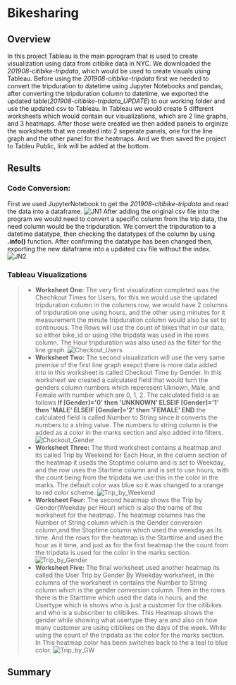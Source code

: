 # Bikesharing

## Overview
In this project Tableau is the main pprogram that is used to create visualization using data from citibike data in NYC. We downloaded the *201908-citibike-tripdata*, which would be used to create visuals using Tableau. Before using the *201908-citibike-tripdata* first we needed to convert the tripduration to datetime using Jupyter Notebooks and pandas, after converting the tripduration column to datetime, we exported the updated table(*201908-citibike-tripdata_UPDATE*) to our working folder and use the updated csv to Tableau. In Tableau we would create 5 different worksheets which would contain our visualizations, which are 2 line graphs, and 3 heatmaps. After those were created we then added panels to orginize the worksheets that we created into 2 seperate panels, one for the line graph and the other panel for the heatmaps. And we then saved the project to Tableu Public, link will be added at the bottom.
## Results
### Code Conversion:
First we used JupyterNotebook to get the *201908-citibike-tripdata* and read the data into a dataframe.
![JN1](https://user-images.githubusercontent.com/97326526/172066630-701bc583-fe0d-4413-ba28-46accec499a1.JPG)
After adding the original csv file into the program we would need to convert a specific column from the trip data, the need column would be the tripduration. We convert the tripduration to a datetime datatype, then checking the datatypes of the column by using **.info()** function. After confirming the datatype has been changed then, exporting the new dataframe into a updated csv file without the index.
![JN2](https://user-images.githubusercontent.com/97326526/172066775-583c4aab-2ee2-46a9-a8e7-88538dcaed27.JPG)
### Tableau Visualizations
> - **Worksheet One:**
The very first visualization completed was the Chechkout Times for Users, for this we would use the updated tripduration column in the columns row, we would have 2 columns of tripduration one using hours, and the other using minutes for it measurement the minute tripduration column would also be set to continuous. The Rows will use the count of bikes that in our data, so either bike_id or using )the tripdata was used in the rows column. The Hour tripduration was also used as the filter for the line graph.
![Checkout_Users](https://user-images.githubusercontent.com/97326526/172067174-8ada5abc-cfdc-4d8e-b977-198091cbde79.JPG)
> - **Worksheet Two:**
> The second visualization will use the very same premise of the first line graph exepct there is more data added into in this worksheet is called Checkout Time by Gender. In this worksheet we created a calculated field that would turn the genders column numbers which reperesent Uknown, Male, and Female with number which are 0, 1, 2. The calculated field is as follows **If [Gender]='0' then 'UNKNOWN' ELSEIF [Gender]='1' then 'MALE' ELSEIF [Gender]='2' then 'FEMALE' END** the calculated field is called Number to String since it converts the numbers to a string value. The numbers to string column is the added as a color in the marks section and also added into filters.
![Checkout_Gender](https://user-images.githubusercontent.com/97326526/172067390-68e21a7f-6a00-4350-950d-1c6748491b57.JPG)
> - **Worksheet Three:**
The third worksheet contains a heatmap and its called Trip by Weekend for Each Hour, in the column section of the heatmap it useds the Stoptime column and is set to Weekday, and the row uses the Startime column and is set to use hours, with the count being from the tripdata we use this in the color in the marks. The default color was blue so it was changed to a orange to red color scheme.
![Trip_by_Weekend](https://user-images.githubusercontent.com/97326526/172067762-5a55e855-2eef-4537-bb93-00d82ab4747c.JPG)
> - **Worksheet Four:**
The second heatmap shows the Trip by Gender(Weekday per Hour) which is also the name of the worksheet for the heatmap. The heatmap columns has the Number of String column which is the Gender conversion column,and the Stoptime column which used the weekday as its time. And the rows for the heatmap is the Starttime and used the hour as it time, and just as for the first heatmap the the count from the tripdata is used for the color in the marks section.
![Trip_by_Gender](https://user-images.githubusercontent.com/97326526/172068120-f2b5a507-6cf1-442c-b980-9f3985639760.JPG)
> - **Worksheet Five:**
The final worksheet used another heatmap its called the User Trip by Gender By Weekday worksheet, in the columns of the worksheet in contains the Number to String column which is the gender conversion column. Then in the rows there is the Starttime which used the data in hours, and the Usertype which is shows who is just a customer for the citibikes and who is a subscriber to citibikes. This Heatmap shows the gender while showing what usertype they are and also on how many customer are using citibikes on the days of the week. While using the count of the tripdata as the color for the marks section. In This heatmap color has been switches back to the a teal to blue color.
![Trip_by_GW](https://user-images.githubusercontent.com/97326526/172068552-99d67d2d-ae12-4a3f-8518-0de085d5909a.JPG)
## Summary
